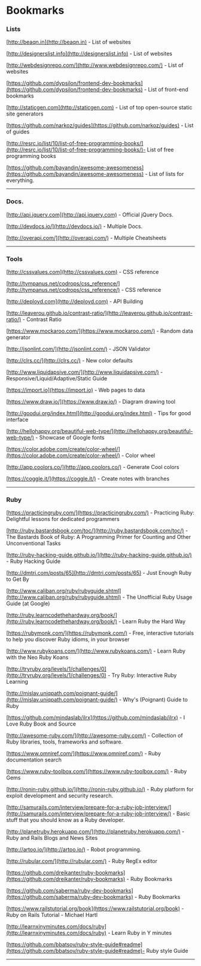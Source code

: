 # Bookmarks
### Lists
[http://beaqn.in](http://beaqn.in) - List of websites

[http://designerslist.info](http://designerslist.info) - List of websites

[http://webdesignrepo.com/](http://www.webdesignrepo.com/) - List of websites

[https://github.com/dypsilon/frontend-dev-bookmarks](https://github.com/dypsilon/frontend-dev-bookmarks) - List of front-end bookmarks

[http://staticgen.com](http://staticgen.com) - List of top open-source static site generators

[https://github.com/narkoz/guides](https://github.com/narkoz/guides) - List of guides

[http://resrc.io/list/10/list-of-free-programming-books/](http://resrc.io/list/10/list-of-free-programming-books/)- List of free programming books

[https://github.com/bayandin/awesome-awesomeness](https://github.com/bayandin/awesome-awesomeness) - List of lists for everything.

---

### Docs.
[http://api.jquery.com](http://api.jquery.com) - Official jQuery Docs.

[http://devdocs.io/](http://devdocs.io/) - Multiple Docs.

[http://overapi.com/](http://overapi.com/) - Multiple Cheatsheets

---


### Tools

[http://cssvalues.com](http://cssvalues.com) - CSS reference

[http://tympanus.net/codrops/css_reference/](http://tympanus.net/codrops/css_reference/) - CSS reference

[http://deployd.com](http://deployd.com) - API Building

[http://leaverou.github.io/contrast-ratio/](http://leaverou.github.io/contrast-ratio/) - Contrast Ratio

[https://www.mockaroo.com/](https://www.mockaroo.com/) - Random data generator

[http://jsonlint.com/](http://jsonlint.com/) - JSON Validator

[http://clrs.cc/](http://clrs.cc/) - New color defaults

[http://www.liquidapsive.com/](http://www.liquidapsive.com/) - Responsive/Liquid/Adaptive/Static Guide

[https://import.io](https://import.io) - Web pages to data

[https://www.draw.io/](https://www.draw.io/) - Diagram drawing tool

[http://goodui.org/index.html](http://goodui.org/index.html) - Tips for good interface

[http://hellohappy.org/beautiful-web-type/](http://hellohappy.org/beautiful-web-type/) - Showcase of Google fonts

[https://color.adobe.com/create/color-wheel/](https://color.adobe.com/create/color-wheel/) - Color wheel

[http://app.coolors.co/](http://app.coolors.co/) - Generate Cool colors

[https://coggle.it/](https://coggle.it/) - Create notes with branches


---


### Ruby

[https://practicingruby.com/](https://practicingruby.com/) - Practicing Ruby: Delightful lessons for dedicated programmers

[http://ruby.bastardsbook.com/toc/](http://ruby.bastardsbook.com/toc/) - The Bastards Book of Ruby: A Programming Primer for Counting and Other Unconventional Tasks

[http://ruby-hacking-guide.github.io/](http://ruby-hacking-guide.github.io/) - Ruby Hacking Guide

[http://dmtri.com/posts/65](http://dmtri.com/posts/65) - Just Enough Ruby to Get By

[http://www.caliban.org/ruby/rubyguide.shtml](http://www.caliban.org/ruby/rubyguide.shtml) - The Unofficial Ruby Usage Guide (at Google)

[http://ruby.learncodethehardway.org/book/](http://ruby.learncodethehardway.org/book/) - Learn Ruby the Hard Way

[https://rubymonk.com/](https://rubymonk.com/) - Free, interactive tutorials to help you discover Ruby idioms, in your browser

[http://www.rubykoans.com/](http://www.rubykoans.com/) - Learn Ruby with the Neo Ruby Koans

[http://tryruby.org/levels/1/challenges/0](http://tryruby.org/levels/1/challenges/0) - Try Ruby: Interactive Ruby Learning

[http://mislav.uniqpath.com/poignant-guide/](http://mislav.uniqpath.com/poignant-guide/) - Why's (Poignant) Guide to Ruby

[https://github.com/mindaslab/ilrx](https://github.com/mindaslab/ilrx) - I Love Ruby Book and Source

[http://awesome-ruby.com/](http://awesome-ruby.com/) - Collection of Ruby libraries, tools, frameworks and software.

[https://www.omniref.com/](https://www.omniref.com/) - Ruby documentation search

[https://www.ruby-toolbox.com/](https://www.ruby-toolbox.com/) - Ruby Gems

[http://ronin-ruby.github.io/](http://ronin-ruby.github.io/) - Ruby platform for exploit development and security research.

[http://samurails.com/interview/prepare-for-a-ruby-job-interview/](http://samurails.com/interview/prepare-for-a-ruby-job-interview/) - Basic stuff that you should know as a Ruby developer.

[http://planetruby.herokuapp.com/](http://planetruby.herokuapp.com/) - Ruby and Rails Blogs and News Sites

[http://artoo.io/](http://artoo.io/) - Robot programming.

[http://rubular.com/](http://rubular.com/) - Ruby RegEx editor

[https://github.com/dreikanter/ruby-bookmarks](https://github.com/dreikanter/ruby-bookmarks) - Ruby Bookmarks

[https://github.com/saberma/ruby-dev-bookmarks](https://github.com/saberma/ruby-dev-bookmarks) - Ruby Bookmarks

[https://www.railstutorial.org/book](https://www.railstutorial.org/book) - Ruby on Rails Tutorial - Michael Hartl

[http://learnxinyminutes.com/docs/ruby](http://learnxinyminutes.com/docs/ruby) - Learn Ruby in Y minutes

[https://github.com/bbatsov/ruby-style-guide#readme](https://github.com/bbatsov/ruby-style-guide#readme)- Ruby style Guide

---
